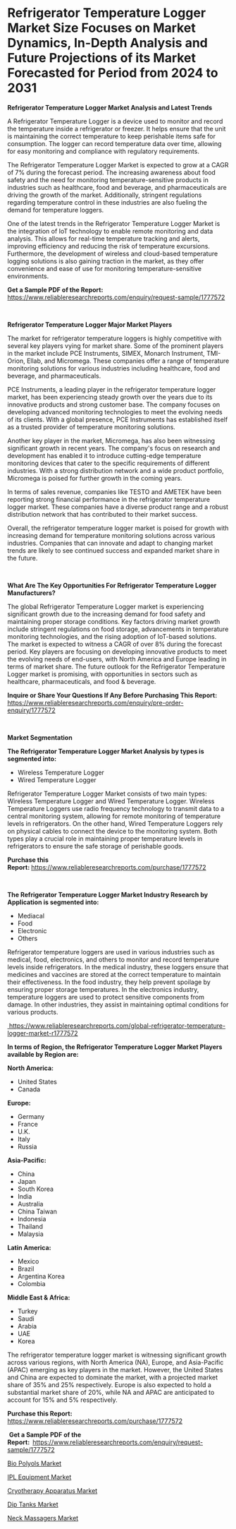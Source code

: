 <p><h1>Refrigerator Temperature Logger Market Size Focuses on Market Dynamics, In-Depth Analysis and Future Projections of its Market Forecasted for Period from 2024 to 2031</h1></p><p><strong>Refrigerator Temperature Logger Market Analysis and Latest Trends</strong></p>
<p><p>A Refrigerator Temperature Logger is a device used to monitor and record the temperature inside a refrigerator or freezer. It helps ensure that the unit is maintaining the correct temperature to keep perishable items safe for consumption. The logger can record temperature data over time, allowing for easy monitoring and compliance with regulatory requirements.</p><p>The Refrigerator Temperature Logger Market is expected to grow at a CAGR of 7% during the forecast period. The increasing awareness about food safety and the need for monitoring temperature-sensitive products in industries such as healthcare, food and beverage, and pharmaceuticals are driving the growth of the market. Additionally, stringent regulations regarding temperature control in these industries are also fueling the demand for temperature loggers.</p><p>One of the latest trends in the Refrigerator Temperature Logger Market is the integration of IoT technology to enable remote monitoring and data analysis. This allows for real-time temperature tracking and alerts, improving efficiency and reducing the risk of temperature excursions. Furthermore, the development of wireless and cloud-based temperature logging solutions is also gaining traction in the market, as they offer convenience and ease of use for monitoring temperature-sensitive environments.</p></p>
<p><strong>Get a Sample PDF of the Report:&nbsp;</strong> <a href="https://www.reliableresearchreports.com/enquiry/request-sample/1777572">https://www.reliableresearchreports.com/enquiry/request-sample/1777572</a></p>
<p>&nbsp;</p>
<p><strong>Refrigerator Temperature Logger Major Market Players</strong></p>
<p><p>The market for refrigerator temperature loggers is highly competitive with several key players vying for market share. Some of the prominent players in the market include PCE Instruments, SIMEX, Monarch Instrument, TMI-Orion, Ellab, and Micromega. These companies offer a range of temperature monitoring solutions for various industries including healthcare, food and beverage, and pharmaceuticals.</p><p>PCE Instruments, a leading player in the refrigerator temperature logger market, has been experiencing steady growth over the years due to its innovative products and strong customer base. The company focuses on developing advanced monitoring technologies to meet the evolving needs of its clients. With a global presence, PCE Instruments has established itself as a trusted provider of temperature monitoring solutions.</p><p>Another key player in the market, Micromega, has also been witnessing significant growth in recent years. The company's focus on research and development has enabled it to introduce cutting-edge temperature monitoring devices that cater to the specific requirements of different industries. With a strong distribution network and a wide product portfolio, Micromega is poised for further growth in the coming years.</p><p>In terms of sales revenue, companies like TESTO and AMETEK have been reporting strong financial performance in the refrigerator temperature logger market. These companies have a diverse product range and a robust distribution network that has contributed to their market success.</p><p>Overall, the refrigerator temperature logger market is poised for growth with increasing demand for temperature monitoring solutions across various industries. Companies that can innovate and adapt to changing market trends are likely to see continued success and expanded market share in the future.</p></p>
<p>&nbsp;</p>
<p><strong>What Are The Key Opportunities For Refrigerator Temperature Logger Manufacturers?</strong></p>
<p><p>The global Refrigerator Temperature Logger market is experiencing significant growth due to the increasing demand for food safety and maintaining proper storage conditions. Key factors driving market growth include stringent regulations on food storage, advancements in temperature monitoring technologies, and the rising adoption of IoT-based solutions. The market is expected to witness a CAGR of over 8% during the forecast period. Key players are focusing on developing innovative products to meet the evolving needs of end-users, with North America and Europe leading in terms of market share. The future outlook for the Refrigerator Temperature Logger market is promising, with opportunities in sectors such as healthcare, pharmaceuticals, and food & beverage.</p></p>
<p><strong>Inquire or Share Your Questions If Any Before Purchasing This Report:</strong> <a href="https://www.reliableresearchreports.com/enquiry/pre-order-enquiry/1777572">https://www.reliableresearchreports.com/enquiry/pre-order-enquiry/1777572</a></p>
<p>&nbsp;</p>
<p><strong>Market Segmentation</strong></p>
<p><strong>The Refrigerator Temperature Logger Market Analysis by types is segmented into:</strong></p>
<p><ul><li>Wireless Temperature Logger</li><li>Wired Temperature Logger</li></ul></p>
<p><p>Refrigerator Temperature Logger Market consists of two main types: Wireless Temperature Logger and Wired Temperature Logger. Wireless Temperature Loggers use radio frequency technology to transmit data to a central monitoring system, allowing for remote monitoring of temperature levels in refrigerators. On the other hand, Wired Temperature Loggers rely on physical cables to connect the device to the monitoring system. Both types play a crucial role in maintaining proper temperature levels in refrigerators to ensure the safe storage of perishable goods.</p></p>
<p><strong>Purchase this Report:&nbsp;</strong><a href="https://www.reliableresearchreports.com/purchase/1777572">https://www.reliableresearchreports.com/purchase/1777572</a></p>
<p>&nbsp;</p>
<p><strong>The Refrigerator Temperature Logger Market Industry Research by Application is segmented into:</strong></p>
<p><ul><li>Mediacal</li><li>Food</li><li>Electronic</li><li>Others</li></ul></p>
<p><p>Refrigerator temperature loggers are used in various industries such as medical, food, electronics, and others to monitor and record temperature levels inside refrigerators. In the medical industry, these loggers ensure that medicines and vaccines are stored at the correct temperature to maintain their effectiveness. In the food industry, they help prevent spoilage by ensuring proper storage temperatures. In the electronics industry, temperature loggers are used to protect sensitive components from damage. In other industries, they assist in maintaining optimal conditions for various products.</p></p>
<p><a href="https://www.reliableresearchreports.com/global-refrigerator-temperature-logger-market-r1777572">&nbsp;https://www.reliableresearchreports.com/global-refrigerator-temperature-logger-market-r1777572</a></p>
<p><strong>In terms of Region, the Refrigerator Temperature Logger Market Players available by Region are:</strong></p>
<p>
    <p> <strong> North America: </strong>
        <ul>
            <li>United States</li>
            <li>Canada</li>
        </ul>
        </p> 
    <p> <strong> Europe: </strong>
        <ul>
            <li>Germany</li>
            <li>France</li>
            <li>U.K.</li>
            <li>Italy</li>
            <li>Russia</li>
        </ul>
        </p> 
    <p> <strong> Asia-Pacific: </strong>
        <ul>
            <li>China</li>
            <li>Japan</li>
            <li>South Korea</li>
            <li>India</li>
            <li>Australia</li>
            <li>China Taiwan</li>
            <li>Indonesia</li>
            <li>Thailand</li>
            <li>Malaysia</li>
        </ul>
        </p> 
    <p> <strong> Latin America: </strong>
        <ul>
            <li>Mexico</li>
            <li>Brazil</li>
            <li>Argentina Korea</li>
            <li>Colombia</li>
        </ul>
        </p> 
    <p> <strong> Middle East & Africa: </strong>
        <ul>
            <li>Turkey</li>
            <li>Saudi</li>
            <li>Arabia</li>
            <li>UAE</li>
            <li>Korea</li>
        </ul>
    </p>
    </p>
<p><p>The refrigerator temperature logger market is witnessing significant growth across various regions, with North America (NA), Europe, and Asia-Pacific (APAC) emerging as key players in the market. However, the United States and China are expected to dominate the market, with a projected market share of 35% and 25% respectively. Europe is also expected to hold a substantial market share of 20%, while NA and APAC are anticipated to account for 15% and 5% respectively.</p></p>
<p><strong>Purchase this Report: </strong><a href="https://www.reliableresearchreports.com/purchase/1777572">https://www.reliableresearchreports.com/purchase/1777572</a></p>
<p>&nbsp;<strong>Get a Sample PDF of the Report:&nbsp;&nbsp;</strong><a href="https://www.reliableresearchreports.com/enquiry/request-sample/1777572">https://www.reliableresearchreports.com/enquiry/request-sample/1777572</a></p>
<p><strong></strong></p>
<p><p><a href="https://issuu.com/reportprime-2/docs/bio-polyols-market-size-2030.pptx">Bio Polyols Market</a></p><p><a href="https://github.com/wwwkeltoum/Market-Research-Report-List-2/blob/main/ipl-equipment-market.md">IPL Equipment Market</a></p><p><a href="https://www.linkedin.com/pulse/cryotherapy-apparatus-market-competitive-analysis-trends-forecast-tyshe?trackingId=haRECnQop6DxImYndbvbKQ%3D%3D">Cryotherapy Apparatus Market</a></p><p><a href="https://github.com/gamblestampleyjenny50m5sl6/Market-Research-Report-List-2/blob/main/dip-tanks-market.md">Dip Tanks Market</a></p><p><a href="https://www.linkedin.com/pulse/decoding-neck-massagers-market-metrics-share-trends-growth-patterns-gd9xe?trackingId=fMw3ykJ%2BpDavPVwCoEfiGw%3D%3D">Neck Massagers Market</a></p></p>